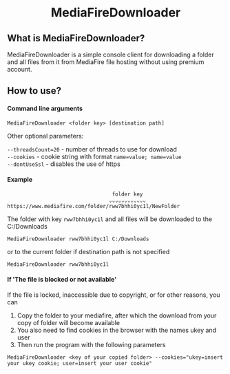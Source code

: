 <div align="center">
  <h1>MediaFireDownloader</h1>
</div>

## What is MediaFireDownloader?
MediaFireDownloader is a simple console client for downloading a folder and all files from it from MediaFire file hosting without using premium account.

## How to use?

#### Command line arguments
```
MediaFireDownloader <folder key> [destination path]
```

Other optional parameters:

`--threadsCount=20` - number of threads to use for download<br>
`--сookies` - cookie string with format `name=value; name=value`<br>
`--dontUseSsl` - disables the use of https<br>

<!--DontShowOnWebsite #begin-->
#### Example
```
                                  folder key
                                 ⌄⌄⌄⌄⌄⌄⌄⌄⌄⌄⌄⌄
https://www.mediafire.com/folder/rww7bhhi0yc1l/NewFolder
```
The folder with key `rww7bhhi0yc1l` and all files will be downloaded to the C:/Downloads
```
MediaFireDownloader rww7bhhi0yc1l C:/Downloads
```
or to the current folder if destination path is not specified
```
MediaFireDownloader rww7bhhi0yc1l
```

#### If 'The file is blocked or not available'

If the file is locked, inaccessible due to copyright, or for other reasons, you can
1) Copy the folder to your mediafire, after which the download from your copy of folder will become available
2) You also need to find cookies in the browser with the names ukey and user
3) Then run the program with the following parameters

```
MediaFireDownloader <key of your copied folder> --cookies="ukey=insert your ukey cookie; user=insert your user cookie"
```

<!--DontShowOnWebsite #end-->
